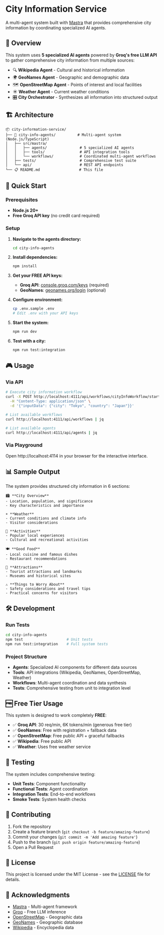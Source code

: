 # City Information Service

A multi-agent system built with [Mastra](https://mastra.ai) that provides comprehensive city information by coordinating specialized AI agents.

## 🎯 Overview

This system uses **5 specialized AI agents** powered by **Groq's free LLM API** to gather comprehensive city information from multiple sources:

- 🔍 **Wikipedia Agent** - Cultural and historical information
- 🌍 **GeoNames Agent** - Geographic and demographic data  
- 🗺️ **OpenStreetMap Agent** - Points of interest and local facilities
- ☀️ **Weather Agent** - Current weather conditions
- 🎛️ **City Orchestrator** - Synthesizes all information into structured output

## 🏗️ Architecture

```
📦 city-information-service/
├── 🤖 city-info-agents/          # Multi-agent system (Node.js/TypeScript)
│   ├── src/mastra/
│   │   ├── agents/               # 5 specialized AI agents
│   │   ├── tools/                # API integration tools
│   │   └── workflows/            # Coordinated multi-agent workflows
│   ├── tests/                    # Comprehensive test suite
│   └── api/                      # REST API endpoints
└── 📋 README.md                  # This file
```

## 🚀 Quick Start

### Prerequisites
- **Node.js 20+**
- **Free Groq API key** (no credit card required)

### Setup

1. **Navigate to the agents directory:**
   ```bash
   cd city-info-agents
   ```

2. **Install dependencies:**
   ```bash
   npm install
   ```

3. **Get your FREE API keys:**
   - **Groq API**: [console.groq.com/keys](https://console.groq.com/keys) (required)
   - **GeoNames**: [geonames.org/login](https://www.geonames.org/login) (optional)

4. **Configure environment:**
   ```bash
   cp .env.sample .env
   # Edit .env with your API keys
   ```

5. **Start the system:**
   ```bash
   npm run dev
   ```

6. **Test with a city:**
   ```bash
   npm run test:integration
   ```

## 🎮 Usage

### Via API
```bash
# Execute city information workflow
curl -X POST http://localhost:4111/api/workflows/cityInfoWorkflow/start-async \
  -H "Content-Type: application/json" \
  -d '{"inputData": {"city": "Tokyo", "country": "Japan"}}'

# List available workflows
curl http://localhost:4111/api/workflows | jq

# List available agents
curl http://localhost:4111/api/agents | jq
```

### Via Playground
Open http://localhost:4114 in your browser for the interactive interface.

## 📊 Sample Output

The system provides structured city information in 6 sections:

```
🏙️ **City Overview**
- Location, population, and significance
- Key characteristics and importance

☀️ **Weather** 
- Current conditions and climate info
- Visitor considerations

🎯 **Activities**
- Popular local experiences
- Cultural and recreational activities

🍽️ **Good Food**
- Local cuisine and famous dishes
- Restaurant recommendations

📸 **Attractions**
- Tourist attractions and landmarks
- Museums and historical sites

⚠️ **Things to Worry About**
- Safety considerations and travel tips
- Practical concerns for visitors
```

## 🛠️ Development

### Run Tests
```bash
cd city-info-agents
npm test                    # Unit tests
npm run test:integration    # Full system tests
```

### Project Structure
- **Agents**: Specialized AI components for different data sources
- **Tools**: API integrations (Wikipedia, GeoNames, OpenStreetMap, Weather)
- **Workflows**: Multi-agent coordination and data synthesis
- **Tests**: Comprehensive testing from unit to integration level

## 🆓 Free Tier Usage

This system is designed to work completely **FREE**:

- ✅ **Groq API**: 30 req/min, 6K tokens/min (generous free tier)
- ✅ **GeoNames**: Free with registration + fallback data
- ✅ **OpenStreetMap**: Free public API + graceful fallbacks
- ✅ **Wikipedia**: Free public API
- ✅ **Weather**: Uses free weather service

## 🧪 Testing

The system includes comprehensive testing:

- **Unit Tests**: Component functionality
- **Functional Tests**: Agent coordination  
- **Integration Tests**: End-to-end workflows
- **Smoke Tests**: System health checks

## 🤝 Contributing

1. Fork the repository
2. Create a feature branch (`git checkout -b feature/amazing-feature`)
3. Commit your changes (`git commit -m 'Add amazing feature'`)
4. Push to the branch (`git push origin feature/amazing-feature`)
5. Open a Pull Request

## 📄 License

This project is licensed under the MIT License - see the [LICENSE](LICENSE) file for details.

## 🙏 Acknowledgments

- [Mastra](https://mastra.ai) - Multi-agent framework
- [Groq](https://groq.com) - Free LLM inference
- [OpenStreetMap](https://openstreetmap.org) - Geographic data
- [GeoNames](https://geonames.org) - Geographic database
- [Wikipedia](https://wikipedia.org) - Encyclopedia data 
